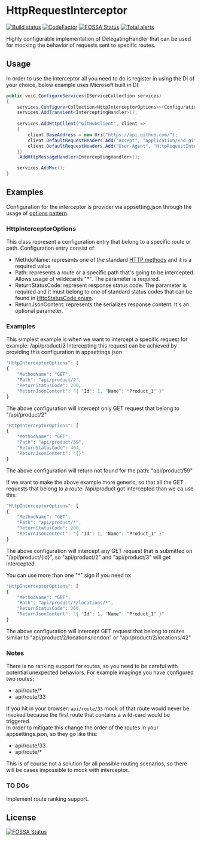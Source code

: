 # HttpRequestInterceptor
[![Build status](https://ci.appveyor.com/api/projects/status/r7hyu8qeq5jaoj3d/branch/master?svg=true)](https://ci.appveyor.com/project/MirzaMerdovic/httprequestinterceptor/branch/master) 
[![CodeFactor](https://www.codefactor.io/repository/github/mirzamerdovic/httprequestinterceptor/badge)](https://www.codefactor.io/repository/github/mirzamerdovic/httprequestinterceptor) 
[![FOSSA Status](https://app.fossa.io/api/projects/git%2Bgithub.com%2FMirzaMerdovic%2FHttpRequestInterceptor.svg?type=shield)](https://app.fossa.io/projects/git%2Bgithub.com%2FMirzaMerdovic%2FHttpRequestInterceptor?ref=badge_shield)
[![Total alerts](https://img.shields.io/lgtm/alerts/g/MirzaMerdovic/HttpRequestInterceptor.svg?logo=lgtm&logoWidth=18)](https://lgtm.com/projects/g/MirzaMerdovic/HttpRequestInterceptor/alerts/)

Highly configurable implementation of DelegatingHandler that can be used for mocking the behavior of requests sent to specific routes.

## Usage
In order to use the interceptor all you need to do is register in using the DI of your choice, below example uses Microsoft built in DI:
```c#
public void ConfigureServices(IServiceCollection services)
{
    services.Configure<Collection<HttpInterceptorOptions>>(Configuration.GetSection("HttpInterceptorOptions"));
    services.AddTransient<InterceptingHandler>();
    
    services.AddHttpClient("GitHubClient", client =>
    {
        client.BaseAddress = new Uri("https://api.github.com/");
        client.DefaultRequestHeaders.Add("Accept", "application/vnd.github.v3+json");
        client.DefaultRequestHeaders.Add("User-Agent", "HttpRequestInterceptor-Test");
    })
    .AddHttpMessageHandler<InterceptingHandler>();

    services.AddMvc();
}
```

## Examples

Configuration for the interceptor is provider via appsetting.json through the usage of [options pattern](https://docs.microsoft.com/en-us/aspnet/core/fundamentals/configuration/options?view=aspnetcore-2.2).

### HttpInterceptorOptions

This class represent a configuration entry that belong to a specific route or path. Configuration entry consist of:
* MethdoName: represents one of the standard [HTTP methods](https://docs.microsoft.com/en-us/dotnet/api/system.net.http.httpmethod?view=netstandard-2.0#properties) and it is a required value
* Path: represents a route or a specific path that's going to be intercepted. Allows usage of wildecards "*". The parameter is required.
* ReturnStatusCode: represent response status code. The parameter is required and it must belong to one of standard status codes that can be found in [HttpStatusCode enum](https://docs.microsoft.com/en-us/dotnet/api/system.net.httpstatuscode?view=netstandard-2.0).
* ReturnJsonContent: represents the serializes response content. It's an optional parameter.

### Examples

This simplest example is when we want to intercept a specific request for example: /api/product/2
Intercepting this request can be achieved by providing this configuration in appsettings.json

```javascript
"HttpInterceptorOptions": [
{
    "MethodName": "GET",
    "Path": "api/product/2",
    "ReturnStatusCode": 200,
    "ReturnJsonContent": "{ "Id": 1, "Name": "Product_1" }"
}
```

The above configuration will intercept only GET request that belong to "/api/product/2"

```javascript
"HttpInterceptorOptions": [
{
    "MethodName": "GET",
    "Path": "api/product/59",
    "ReturnStatusCode": 404,
    "ReturnJsonContent": "{}"
}
```
The above configuration will return not found for the path: "api/product/59"

If we want to make the above example more generic, so that all the GET requests that belong to a route: /api/product got intercepted than we ca use this:
```javascript
"HttpInterceptorOptions": [
{
    "MethodName": "GET",
    "Path": "api/product/*",
    "ReturnStatusCode": 200,
    "ReturnJsonContent": "{ "Id": 1, "Name": "Product_1" }"
}
```
The above configuration will intercept any GET request that is submitted on "/api/product/{id}", so "api/product/2" and "api/product/3" will get intercepted.

You can use more than one "*" sign if you need to: 
```javascript
"HttpInterceptorOptions": [
{
    "MethodName": "GET",
    "Path": "api/product/*/locations/*",
    "ReturnStatusCode": 200,
    "ReturnJsonContent": "{ "Id": 1, "Name": "Product_1" }"
}
```
The above configuration will intercept GET request that belong to routes similar to "api/product/2/locations/london" or "api/product/2/locations/42"

### Notes
There is no ranking support for routes, so you need to be careful with potential unexpected behaviors.
For example imaginge you have configured two routes:
* api/route/*
* api/route/33

If you hit in your browser: `api/route/33` mock of that route would never be invoked because the first route that contains a wild-card would be triggered.  
In order to mitigate this change the order of the routes in your appsettings.json, so they go like this:
* api/route/33
* api/route/*

This is of course not a solution for all possible routing scenarios, so there will be cases impossible to mock with interceptor.

### TO DOs
Implement route ranking support.

## License
[![FOSSA Status](https://app.fossa.io/api/projects/git%2Bgithub.com%2FMirzaMerdovic%2FHttpRequestInterceptor.svg?type=large)](https://app.fossa.io/projects/git%2Bgithub.com%2FMirzaMerdovic%2FHttpRequestInterceptor?ref=badge_large)
